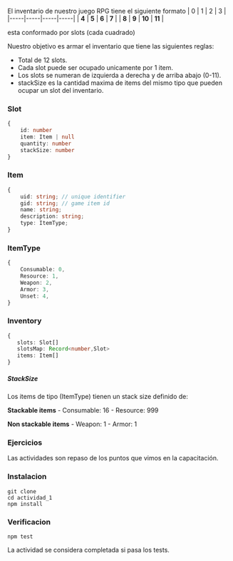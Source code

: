 El inventario de nuestro juego RPG tiene el siguiente formato
|  0  |  1  |  2  |  3  |
|-----|-----|-----|-----|
|  **4**  |  **5**  |  **6** |  **7**  |
|  **8**  | **9**   | **10**  | **11**  |

esta conformado por slots (cada cuadrado)

Nuestro objetivo es armar el inventario que tiene las siguientes reglas:
 - Total de 12 slots.
 - Cada slot puede ser ocupado unicamente por 1 item.
 - Los slots se numeran de izquierda a derecha y de arriba abajo (0-11).
 - stackSize es la cantidad maxima de items del mismo tipo que pueden ocupar un slot del inventario.
  
### Slot
    
```typescript
{
    id: number
    item: Item | null
    quantity: number
    stackSize: number
}
```  
### Item

```typescript 
{
    uid: string; // unique identifier
    gid: string; // game item id
    name: string; 
    description: string;
    type: ItemType;
}
``` 
### ItemType
```typescript 
{
    Consumable: 0,
    Resource: 1,
    Weapon: 2,
    Armor: 3,
    Unset: 4,
}
```  

### Inventory 
```typescript
{
   slots: Slot[]
   slotsMap: Record<number,Slot>
   items: Item[]
}
```

##### StackSize
Los items de tipo (ItemType) tienen un stack size definido de:

**Stackable items**
    - Consumable: 16
    - Resource:   999

**Non stackable items**
    - Weapon: 1
    - Armor: 1


### Ejercicios
Las actividades son repaso de los puntos que vimos en la capacitación.

### Instalacion
    git clone
    cd actividad_1
    npm install

### Verificacion
    npm test  

La actividad se considera completada si pasa los tests.